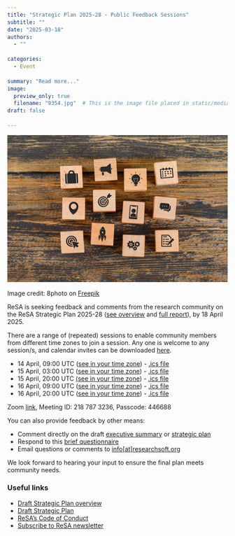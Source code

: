 ```yaml
---
title: "Strategic Plan 2025-28 - Public Feedback Sessions"
subtitle: ""
date: "2025-03-18"
authors:
  - ""

categories: 
  - Event

summary: "Read more..."
image:
  preview_only: true
  filename: "9354.jpg"  # This is the image file placed in static/media/
draft: false  

---
```


![image with icons of loud speakers](9354.jpg)

Image credit: 8photo on [Freepik](https://www.freepik.com/free-photo/business-concept-with-icons-wooden-cubes-wooden-table-flat-lay_9485774.htm#fromView=search&page=1&position=30&uuid=75856da7-0985-465e-a819-3cbbe75a81e2&query=strategic+plan)


ReSA is seeking feedback and comments from the research community on the ReSA Strategic Plan 2025-28 ([see overview](https://docs.google.com/document/d/1XAioZINde902hlujD9hIaiIK5Eagx7w5XP9f8Q7P0KU/edit?tab=t.0#heading=h.lbr59vck876)
and [full report](https://docs.google.com/document/d/1-nyor44kBo5v6lb92ajjzJmYFJ-TXLcafyUz9luQMVk/edit?tab=t.0#heading=h.iiwcx8uz2jje)), by 18 April 2025.

There are a range of (repeated) sessions to enable community members from different time zones to join a session. Any one is welcome to any session/s, and calendar invites can be downloaded [here](https://drive.google.com/drive/u/0/folders/1TcXVYjbcr8jAGd8RqIoGK97XUg8dPeLl).
* 14 April, 09:00 UTC ([see in your time zone](https://www.timeanddate.com/worldclock/fixedtime.html?msg=ReSA+Strategic+Planning&iso=20250414T09&p1=1440&ah=1)) - [.ics file](https://drive.google.com/file/d/1--LXWJKoLosGR4kANRG5qp_4GKeCDFbh/view?usp=drive_link)
* 15 April, 03:00 UTC ([see in your time zone](https://www.timeanddate.com/worldclock/fixedtime.html?msg=ReSA+Strategic+Planning&iso=20250415T03&p1=1440&ah=1)) - [.ics file](https://drive.google.com/file/d/1FI0oSvxcnnn-jMQA71PfxUebLxY9NGC_/view?usp=drive_link)
* 15 April, 20:00 UTC [(see in your time zone](https://www.timeanddate.com/worldclock/fixedtime.html?msg=ReSA+Strategic+Planning&iso=20250415T20&p1=1440&ah=1)) - [.ics file](https://drive.google.com/file/d/164bfCTOosThzgIIMlhC-fYVEC8uNZP07/view?usp=drive_link)
* 16 April, 09:00 UTC ([see in your time zone](https://www.timeanddate.com/worldclock/fixedtime.html?msg=ReSA+Strategic+Planning&iso=20250416T09&p1=1440&ah=1)) - [.ics file](https://drive.google.com/file/d/1KSuX2sFLlC5RTz5T8w0FJK8lHOkPiIHS/view?usp=drive_link)
* 16 April, 20:00 UTC ([see in your time zone](https://www.timeanddate.com/worldclock/fixedtime.html?msg=ReSA+Strategic+Planning&iso=20250416T20&p1=1440&ah=1)) - [.ics file](https://drive.google.com/file/d/1JFJnsgZG5LNHSI005587pVjJXKQ8Nrzi/view?usp=drive_link)

Zoom [link](https://us02web.zoom.us/j/2187873236?pwd=cXpmZXQzalhMcGlUN0J1bWUzdVM3QT09&omn=86079557508), Meeting ID: 218 787 3236, Passcode: 446688

You can also provide feedback by other means:
* Comment directly on the draft [executive summary](https://docs.google.com/document/d/1XAioZINde902hlujD9hIaiIK5Eagx7w5XP9f8Q7P0KU/edit?tab=t.0#heading=h.lbr59vck876) or [strategic plan](https://docs.google.com/document/d/1-nyor44kBo5v6lb92ajjzJmYFJ-TXLcafyUz9luQMVk/edit?tab=t.0#heading=h.iiwcx8uz2jje) 
* Respond to this [brief questionnaire](https://forms.gle/8dV3Vb2DVMdFB1GP9)
* Email questions or comments to [info[at]researchsoft.org](mailto:info@researchsoft.org)

We look forward to hearing your input to ensure the final plan meets community needs.

### Useful links
  * [Draft Strategic Plan overview](https://docs.google.com/document/d/1XAioZINde902hlujD9hIaiIK5Eagx7w5XP9f8Q7P0KU/edit?tab=t.0#heading=h.lbr59vck876)
  * [Draft Strategic Plan](https://docs.google.com/document/d/1-nyor44kBo5v6lb92ajjzJmYFJ-TXLcafyUz9luQMVk/edit?tab=t.0#heading=h.iiwcx8uz2jje)
  * [ReSA’s Code of Conduct](/about/code-of-conduct/)
  * [Subscribe to ReSA newsletter](/news/)
